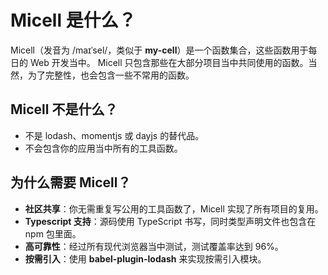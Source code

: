 # Micell 是什么？

Micell（发音为 /maɪˈsel/，类似于 **my-cell**）是一个函数集合，这些函数用于每日的 Web 开发当中。
Micell 只包含那些在大部分项目当中共同使用的函数。当然，为了完整性，也会包含一些不常用的函数。

## Micell 不是什么？

* 不是 lodash、momentjs 或 dayjs 的替代品。
* 不会包含你的应用当中所有的工具函数。

## 为什么需要 Micell？

* **社区共享**：你无需重复写公用的工具函数了，Micell 实现了所有项目的复用。
* **Typescript 支持**：源码使用 TypeScript 书写，同时类型声明文件也包含在 npm 包里面。
* **高可靠性**：经过所有现代浏览器当中测试，测试覆盖率达到 96%。
* **按需引入**：使用 **babel-plugin-lodash** 来实现按需引入模块。
